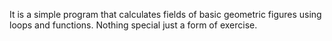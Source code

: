 It is a simple program that calculates fields of basic geometric figures using loops and functions. 
Nothing special just a form of exercise.
